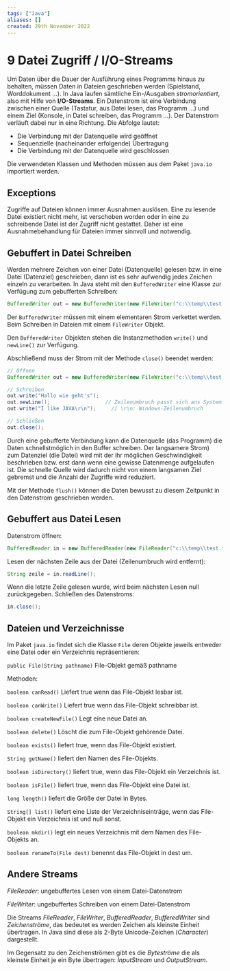 ```yaml
---
tags: ["Java"]
aliases: []
created: 29th November 2022
---
```


# 9 Datei Zugriff / I/O-Streams

Um Daten über die Dauer der Ausführung eines Programms hinaus zu behalten, müssen Daten in Dateien geschrieben werden (Spielstand, Worddokument …). In Java laufen sämtliche Ein-/Ausgaben *stromorientiert*, also mit Hilfe von **I/O-Streams**. Ein Datenstrom ist eine Verbindung zwischen einer Quelle (Tastatur, aus Datei lesen, das Programm …) und einem Ziel (Konsole, in Datei schreiben, das Programm …). Der Datenstrom verläuft dabei nur in eine Richtung. Die Abfolge lautet:

- Die Verbindung mit der Datenquelle wird geöffnet
- Sequenzielle (nacheinander erfolgende) Übertragung
- Die Verbindung mit der Datenquelle wird geschlossen

Die verwendeten Klassen und Methoden müssen aus dem Paket `java.io` importiert werden.

## Exceptions

Zugriffe auf Dateien können immer Ausnahmen auslösen. Eine zu lesende Datei existiert nicht mehr, ist verschoben worden oder in eine zu schreibende Datei ist der Zugriff nicht gestattet. Daher ist eine Ausnahmebehandlung für Dateien immer sinnvoll und notwendig. 

## Gebuffert in Datei Schreiben

Werden mehrere Zeichen von einer Datei (Datenquelle) gelesen bzw. in eine Datei (Datenziel) geschrieben, dann ist es sehr aufwendig jedes Zeichen einzeln zu verarbeiten. In Java steht mit den `BufferedWriter` eine Klasse zur Verfügung zum gebufferten Schreiben:

```java
BufferedWriter out = new BufferedWriter(new FileWriter("c:\\temp\\test.txt"));	// oder "c:/temp/test.txt"
```

Der `BufferedWriter` müssen mit einem elementaren Strom verkettet werden. Beim Schreiben in Dateien mit einem `FileWriter` Objekt.

Den `BufferedWriter` Objekten stehen die Instanzmethoden `write()` und `newLine()` zur Verfügung.

Abschließend muss der Strom mit der Methode `close()` beendet werden:

```java
// Öffnen
BufferedWriter out = new BufferedWriter(new FileWriter("c:\\temp\\test.txt"));	// oder "c:/temp/test.txt"

// Schreiben
out.write("Hallo wie geht's");
out.newLine();					// Zeilenumbruch passt sich ans System an
out.write("I like JAVA\r\n");	  // \r\n: Windows-Zeilenumbruch

// Schließen
out.close();
```

Durch eine gebufferte Verbindung kann die Datenquelle (das Programm) die Daten schnellstmöglich in den Buffer schreiben. Der langsamere Strom) zum Datenziel (die Datei) wird mit der ihr möglichen Geschwindigkeit beschrieben bzw. erst dann wenn eine gewisse Datenmenge aufgelaufen ist. Die schnelle Quelle wird dadurch nicht von einem langsamen Ziel gebremst und die Anzahl der Zugriffe wird reduziert.

Mit der Methode `flush()` können die Daten bewusst zu diesem Zeitpunkt in den Datenstrom geschrieben werden.

## Gebuffert aus Datei Lesen

Datenstrom öffnen:

```java
BufferedReader in = new BufferedReader(new FileReader("c:\\temp\\test.txt"));	// oder "c:/temp/test.txt"
```

Lesen der nächsten Zeile aus der Datei (Zeilenumbruch wird entfernt):

```java
String zeile = in.readLine();
```

Wenn die letzte Zeile gelesen wurde, wird beim nächsten Lesen null zurückgegeben. Schließen des Datenstroms:

```java
in.close();
```

## Dateien und Verzeichnisse

Im Paket `java.io` findet sich die Klasse `File` deren Objekte jeweils entweder eine Datei oder ein Verzeichnis repräsentieren:

`public File(String pathname)`	File-Objekt gemäß pathname

Methoden:

`boolean canRead()`				Liefert true wenn das File-Objekt lesbar ist.

`boolean canWrite()`				Liefert true wenn das File-Objekt schreibbar ist.

`boolean createNewFile()`			Legt eine neue Datei an.

`boolean delete()`				Löscht die zum File-Objekt gehörende Datei.

`boolean exists()`				liefert true, wenn das File-Objekt existiert.

`String getName()`				liefert den Namen des File-Objekts.

`boolean isDirectory()`			liefert true, wenn das File-Objekt ein Verzeichnis ist.

`boolean isFile()`				liefert true, wenn das File-Objekt eine Datei ist.

`long length()`					liefert die Größe der Datei in Bytes.

`String[] list()`				liefert eine Liste der Verzeichniseinträge, wenn das File-Objekt ein Verzeichnis ist und null sonst.

`boolean mkdir()`				legt ein neues Verzeichnis mit dem Namen des File-Objekts an.

`boolean renameTo(File dest)`		benennt das File-Objekt in dest um.

## Andere Streams

*FileReader*: ungebuffertes Lesen von einem Datei-Datenstrom

*FileWriter*: ungebuffertes Schreiben von einem Datei-Datenstrom

Die Streams *FileReader*, *FileWriter*, *BufferedReader*, *BufferedWriter* sind *Zeichenströme*, das bedeutet es werden Zeichen als kleinste Einheit übertragen. In Java sind diese als 2-Byte Unicode-Zeichen (*Character*) dargestellt.

Im Gegensatz zu den Zeichenströmen gibt es die *Byteströme* die als kleinste Einheit je ein Byte übertragen: *InputStream* und *OutputStream*.